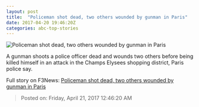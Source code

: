 ```yaml
---
layout: post
title:  "Policeman shot dead, two others wounded by gunman in Paris"
date: 2017-04-20 19:46:20Z
categories: abc-top-stories
---
```


![Policeman shot dead, two others wounded by gunman in Paris](http://www.abc.net.au/news/image/8459950-1x1-700x700.jpg)

A gunman shoots a police officer dead and wounds two others before being killed himself in an attack in the Champs Elysees shopping district, Paris police say.


Full story on F3News: [Policeman shot dead, two others wounded by gunman in Paris](http://www.f3nws.com/n/xdkcaF)

> Posted on: Friday, April 21, 2017 12:46:20 AM
